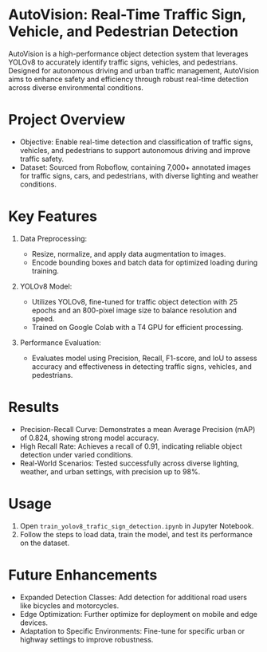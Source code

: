 
# AutoVision: Real-Time Traffic Sign, Vehicle, and Pedestrian Detection

AutoVision is a high-performance object detection system that leverages YOLOv8 to accurately identify traffic signs, vehicles, and pedestrians. Designed for autonomous driving and urban traffic management, AutoVision aims to enhance safety and efficiency through robust real-time detection across diverse environmental conditions.

# Project Overview

- Objective: Enable real-time detection and classification of traffic signs, vehicles, and pedestrians to support autonomous driving and improve traffic safety.
- Dataset: Sourced from Roboflow, containing 7,000+ annotated images for traffic signs, cars, and pedestrians, with diverse lighting and weather conditions.

# Key Features

1. Data Preprocessing:
   - Resize, normalize, and apply data augmentation to images.
   - Encode bounding boxes and batch data for optimized loading during training.

2. YOLOv8 Model:
   - Utilizes YOLOv8, fine-tuned for traffic object detection with 25 epochs and an 800-pixel image size to balance resolution and speed.
   - Trained on Google Colab with a T4 GPU for efficient processing.

3. Performance Evaluation:
   - Evaluates model using Precision, Recall, F1-score, and IoU to assess accuracy and effectiveness in detecting traffic signs, vehicles, and pedestrians.

# Results

- Precision-Recall Curve: Demonstrates a mean Average Precision (mAP) of 0.824, showing strong model accuracy.
- High Recall Rate: Achieves a recall of 0.91, indicating reliable object detection under varied conditions.
- Real-World Scenarios: Tested successfully across diverse lighting, weather, and urban settings, with precision up to 98%.


# Usage

1. Open `train_yolov8_trafic_sign_detection.ipynb` in Jupyter Notebook.
2. Follow the steps to load data, train the model, and test its performance on the dataset.

# Future Enhancements

- Expanded Detection Classes: Add detection for additional road users like bicycles and motorcycles.
- Edge Optimization: Further optimize for deployment on mobile and edge devices.
- Adaptation to Specific Environments: Fine-tune for specific urban or highway settings to improve robustness.
